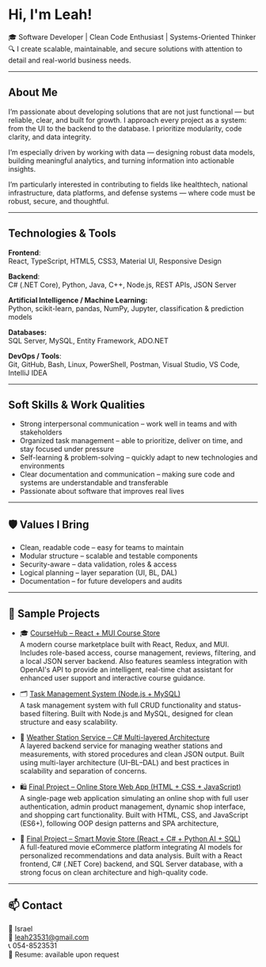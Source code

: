 #  Hi, I'm Leah!

🎓 Software Developer | Clean Code Enthusiast | Systems-Oriented Thinker
🔍 I create scalable, maintainable, and secure solutions with attention to detail and real-world business needs.

---

##  About Me

I’m passionate about developing solutions that are not just functional — but reliable, clear, and built for growth.
I approach every project as a system: from the UI to the backend to the database. I prioritize modularity, code clarity, and data integrity.

I’m especially driven by working with data — designing robust data models, building meaningful analytics, and turning information into actionable insights.

I’m particularly interested in contributing to fields like healthtech, national infrastructure, data platforms, and defense systems — where code must be robust, secure, and thoughtful.

---

##  Technologies & Tools

**Frontend**:  
React, TypeScript, HTML5, CSS3, Material UI, Responsive Design  

**Backend**:  
C# (.NET Core), Python, Java, C++, Node.js, REST APIs, JSON Server  

**Artificial Intelligence / Machine Learning:**  
Python, scikit-learn, pandas, NumPy, Jupyter, classification & prediction models 

**Databases:**  
SQL Server, MySQL, Entity Framework, ADO.NET 

**DevOps / Tools**:  
Git, GitHub, Bash, Linux, PowerShell, Postman, Visual Studio, VS Code, IntelliJ IDEA



---

##  Soft Skills & Work Qualities

-  Strong interpersonal communication – work well in teams and with stakeholders  
-  Organized task management – able to prioritize, deliver on time, and stay focused under pressure  
-  Self-learning & problem-solving – quickly adapt to new technologies and environments  
-  Clear documentation and communication – making sure code and systems are understandable and transferable  
-  Passionate about software that improves real lives

---

## 🛡 Values I Bring

-  Clean, readable code – easy for teams to maintain  
-  Modular structure – scalable and testable components  
-  Security-aware – data validation, roles & access  
-  Logical planning – layer separation (UI, BL, DAL)  
-  Documentation – for future developers and audits

---

## 🚀 Sample Projects

- 🎓 [CourseHub – React + MUI Course Store](https://github.com/leahelkabetz/UpKurs.git)  
  A modern course marketplace built with React, Redux, and MUI.
  Includes role-based access, course management, reviews, filtering, and a local JSON server backend.
  Also features seamless integration with OpenAI's API to provide an intelligent, real-time chat assistant for enhanced user support and interactive course guidance.
  
- 🗂️ [Task Management System (Node.js + MySQL)](https://github.com/leahelkabetz/System-Node.js.git)  
  A task management system with full CRUD functionality and status-based filtering.
  Built with Node.js and MySQL, designed for clean structure and easy scalability.

- 📡 [Weather Station Service – C# Multi-layered Architecture](https://github.com/leahelkabetz/Meteorological-service.git)  
  A layered backend service for managing weather stations and measurements, with stored procedures and clean JSON output.
  Built using multi-layer architecture (UI–BL–DAL) and best practices in scalability and separation of concerns.
  
- 🛍️ [Final Project – Online Store Web App (HTML + CSS + JavaScript)](https://github.com/leahelkabetz/Wall-pictures-and-study-accessories-store.git)  
   A single-page web application simulating an online shop with full user authentication, admin product management, dynamic shop interface, and shopping cart functionality.
   Built with HTML, CSS, and JavaScript (ES6+), following OOP design patterns and SPA architecture,

- 🛒 [Final Project – Smart Movie Store (React + C# + Python AI + SQL)](https://github.com/Tzipik652/dosflix-final-project.git)  
  A full-featured movie eCommerce platform integrating AI models for personalized recommendations and data analysis.
  Built with a React frontend, C# (.NET Core) backend, and SQL Server database, with a strong focus on clean architecture and high-quality code.







---


## 📫 Contact

📍 Israel  
📧 leah23531@gmail.com  
📞 054-8523531  
📁 Resume: available upon request
